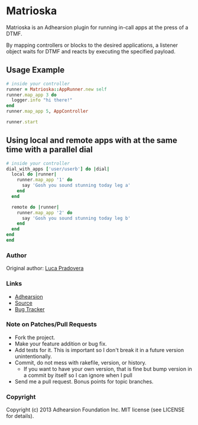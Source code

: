 # Matrioska

Matrioska is an Adhearsion plugin for running in-call apps at the press of a DTMF.

By mapping controllers or blocks to the desired applications, a listener object waits for DTMF and reacts by executing the specified payload.

## Usage Example

```ruby
# inside your controller
runner = Matrioska::AppRunner.new self
runner.map_app 3 do
  logger.info "hi there!"
end
runner.map_app 5, AppController

runner.start
```

## Using local and remote apps with at the same time with a parallel dial
```ruby
# inside your controller
dial_with_apps ['user/userb'] do |dial|
  local do |runner|
    runner.map_app '1' do
      say 'Gosh you sound stunning today leg a'
    end
  end

  remote do |runner|
    runner.map_app '2' do
      say 'Gosh you sound stunning today leg b'
    end
  end
end
end
```

### Author

Original author: [Luca Pradovera](https://github.com/polysics)

### Links

* [Adhearsion](http://adhearsion.com)
* [Source](https://github.com/polysics/matrioska)
* [Bug Tracker](https://github.com/polysics/matrioska/issues)

### Note on Patches/Pull Requests

* Fork the project.
* Make your feature addition or bug fix.
* Add tests for it. This is important so I don't break it in a future version unintentionally.
* Commit, do not mess with rakefile, version, or history.
  * If you want to have your own version, that is fine but bump version in a commit by itself so I can ignore when I pull
* Send me a pull request. Bonus points for topic branches.

### Copyright

Copyright (c) 2013 Adhearsion Foundation Inc. MIT license (see LICENSE for details).
